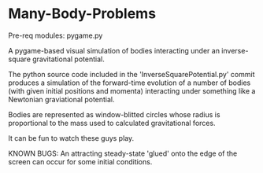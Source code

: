 # Many-Body-Problems
Pre-req modules: pygame.py

A pygame-based visual simulation of bodies interacting under an inverse-square gravitational potential.

The python source code included in the 'InverseSquarePotential.py' commit produces a simulation of the forward-time evolution of a number of bodies (with given initial positions and momenta) interacting under something like a Newtonian graviational potential.

Bodies are represented as window-blitted circles whose radius is proportional to the mass used to calculated gravitational forces.

It can be fun to watch these guys play.

KNOWN BUGS: An attracting steady-state 'glued' onto the edge of the screen can occur for some initial conditions.

